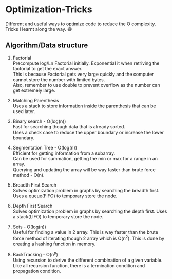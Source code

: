 # Optimization-Tricks

Different and useful ways to optimize code to reduce the O complexity.  
Tricks I learnt along the way. :smile:

## Algorithm/Data structure

1. Factorial  
  Precompute log/Ln Factorial initially. Exponential it when retriving the factorial to get the exact answer.  
  This is because Factorial gets very large quickly and the computer cannot store the number with limited bytes.   
  Also, remember to use double to prevent overflow as the number can get extremely large. 
  
2. Matching Parenthesis  
  Uses a stack to store information inside the parenthesis that can be used later.
  
3. Binary search  - O(log(n))  
  Fast for searching though data that is already sorted.  
  Uses a check case to reduce the upper boundary or increase the lower boundary.

4. Segmentation Tree  - O(log(n))  
  Efficient for getting information from a subarray.  
  Can be used for summation, getting the min or max for a range in an array.  
  Querying and updating the array will be way faster than brute force method - O(n).   
  
5. Breadth First Search  
  Solves optimization problem in graphs by searching the breadth first. Uses a queue(FIFO) to temporary store the node.   
  
6. Depth First Search  
  Solves optimization problem in graphs by searching the depth first. Uses a stack(LIFO) to temporary store the node.  
  
7. Sets  - O(log(n))  
  Useful for finding a value in 2 array. This is way faster than the brute force method of iterating though 2 array which is O(n<sup>2</sup>). This is done by creating a hashing function in memory.  
  
8. BackTracking - O(n<sup>p</sup>)  
  Using recursion to derive the different combination of a given variable. Like all recursion function, there is a termination condition and propagation condition. 
